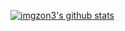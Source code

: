 [![imgzon3's github stats](https://github-readme-stats.vercel.app/api?username=imgzon3)](https://github.com/anuraghazra/github-readme-stats)



<!---
추후에
내 기술 스택
뭘 지향하는지
블로그, 이력서 주소
메인 프로젝트도 작성하면 좋을듯
물론 경력이 생기면
--->
